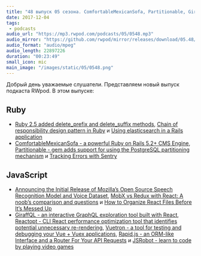 ```yaml
---
title: "48 выпуск 05 сезона. ComfortableMexicanSofa, Partitionable, GiraffQL, Reactopt, Vuetron, Rapid.js, JSRobot и прочее"
date: 2017-12-04
tags:
 - podcasts
audio_url: "https://mp3.rwpod.com/podcasts/05/0548.mp3"
audio_mirror: "https://github.com/rwpod/mirror/releases/download/05.48/0548.mp3"
audio_format: "audio/mpeg"
audio_length: 22897226
duration: "00:23:49"
small_icon: mic
main_image: "/images/static/05/0548.png"
---
```


Добрый день уважаемые слушатели. Представляем новый выпуск подкаста RWpod. В этом выпуске:

## Ruby

 - [Ruby 2.5 added delete_prefix and delete_suffix methods](http://blog.bigbinary.com/2017/11/28/ruby-2-5-added-delete_prefix-and-delete_suffix-methods.html), [Chain of responsibility design pattern in Ruby](https://medium.com/kkempin/chain-of-responsibility-design-pattern-in-ruby-e0b756d4bb3b) и [Using elasticsearch in a Rails application](http://iridakos.com/tutorials/2017/12/03/elasticsearch-and-rails-tutorial)
 - [ComfortableMexicanSofa - a powerful Ruby on Rails 5.2+ CMS Engine](https://github.com/comfy/comfortable-mexican-sofa), [Partitionable - gem adds support for using the PostgreSQL partitioning mechanism](https://github.com/pacuna/partitionable) и [Tracking Errors with Sentry](https://www.driftingruby.com/episodes/tracking-errors-with-sentry)

## JavaScript

 - [Announcing the Initial Release of Mozilla’s Open Source Speech Recognition Model and Voice Dataset](https://blog.mozilla.org/blog/2017/11/29/announcing-the-initial-release-of-mozillas-open-source-speech-recognition-model-and-voice-dataset/), [MobX vs Redux with React: A noob’s comparison and questions](https://codeburst.io/mobx-vs-redux-with-react-a-noobs-comparison-and-questions-382ba340be09) и [How to Organize React Files Before It’s Messed Up](https://engineering.opsgenie.com/how-to-organize-react-files-before-its-messed-up-c85387f691be)
 - [GiraffQL - an interactive GraphQL exploration tool built with React](https://www.giraffql.com), [Reactopt - CLI React performance optimization tool that identifies potential unnecessary re-rendering](https://github.com/reactopt/reactopt), [Vuetron - a tool for testing and debugging your Vue + Vuex applications](http://vuetron.io/), [Rapid.js - an ORM-like Interface and a Router For Your API Requests](https://rapidjs.io/) и [JSRobot - learn to code by playing video games](https://lab.reaal.me/jsrobot/)

<!--more-->
